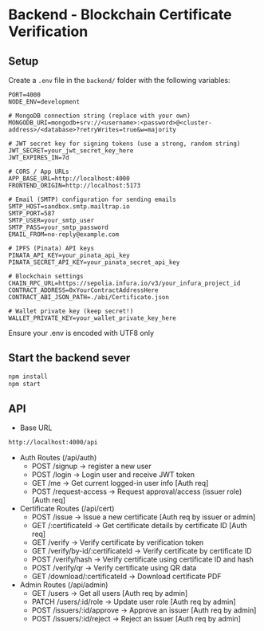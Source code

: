 # Backend - Blockchain Certificate Verification

## Setup

Create a `.env` file in the `backend/` folder with the following variables:

```env
PORT=4000
NODE_ENV=development

# MongoDB connection string (replace with your own)
MONGODB_URI=mongodb+srv://<username>:<password>@<cluster-address>/<database>?retryWrites=true&w=majority

# JWT secret key for signing tokens (use a strong, random string)
JWT_SECRET=your_jwt_secret_key_here
JWT_EXPIRES_IN=7d

# CORS / App URLs
APP_BASE_URL=http://localhost:4000
FRONTEND_ORIGIN=http://localhost:5173

# Email (SMTP) configuration for sending emails
SMTP_HOST=sandbox.smtp.mailtrap.io
SMTP_PORT=587
SMTP_USER=your_smtp_user
SMTP_PASS=your_smtp_password
EMAIL_FROM=no-reply@example.com

# IPFS (Pinata) API keys
PINATA_API_KEY=your_pinata_api_key
PINATA_SECRET_API_KEY=your_pinata_secret_api_key

# Blockchain settings
CHAIN_RPC_URL=https://sepolia.infura.io/v3/your_infura_project_id
CONTRACT_ADDRESS=0xYourContractAddressHere
CONTRACT_ABI_JSON_PATH=./abi/Certificate.json

# Wallet private key (keep secret!)
WALLET_PRIVATE_KEY=your_wallet_private_key_here
```
Ensure your .env is encoded with UTF8 only

## Start the backend sever
 ```bash
npm install
npm start
```

## API
- Base URL
```bash
http://localhost:4000/api
```

- Auth Routes (/api/auth)
  - POST /signup   -> register a new user
  - POST /login  -> Login user and receive JWT token
  - GET /me  -> Get current logged-in user info [Auth req]
  - POST /request-access -> Request approval/access (issuer role) [Auth req]
- Certificate Routes (/api/cert)
  - POST /issue  -> Issue a new certificate [Auth req by issuer or admin]
  - GET  /:certificateId -> Get certificate details by certificate ID [Auth req]
  - GET  /verify -> Verify certificate by verification token
  - GET /verify/by-id/:certificateId -> Verify certificate by certificate ID
  - POST /verify/hash -> Verify certificate using certificate ID and hash
  - POST /verify/qr -> Verify certificate using QR data
  - GET /download/:certificateId  -> Download certificate PDF
- Admin Routes (/api/admin)
  - GET  /users  -> Get all users [Auth req by admin]
  - PATCH  /users/:id/role -> Update user role [Auth req by admin]
  - POST  /issuers/:id/approve  ->  Approve an issuer [Auth req by admin]
  - POST  /issuers/:id/reject -> Reject an issuer [Auth req by admin]




